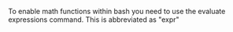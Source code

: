 To enable math functions within bash you need to use the
evaluate expressions command. This is abbreviated as "expr"